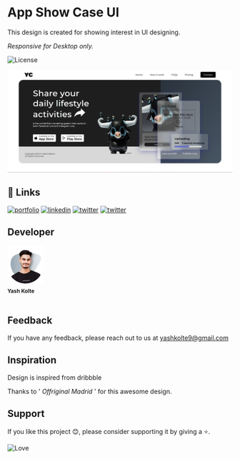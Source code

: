 # App Show Case UI

This design is created for showing interest in UI designing.

<i>Responsive for Desktop only.</i>

![License](https://img.shields.io/github/license/yashkolte/UIDesign.svg)

<img src="./assets/readme/readme.png" />

## 🔗 Links
[![portfolio](https://img.shields.io/badge/my_github-000?style=for-the-badge&logo=ko-fi&logoColor=white)](https://github.com/yashkolte)
[![linkedin](https://img.shields.io/badge/linkedin-0A66C2?style=for-the-badge&logo=linkedin&logoColor=white)](https://www.linkedin.com/in/yashkolte)
[![twitter](https://img.shields.io/badge/twitter-1DA1F2?style=for-the-badge&logo=twitter&logoColor=white)](https://twitter.com/yashkolte20)
[![twitter](https://img.shields.io/badge/instagram-f60866?style=for-the-badge&logo=instagram&logoColor=white)](https://twitter.com/yashkolte20)


## Developer
<div align="left">
<img src="./assets/readme/DP.png" width="80px;" alt=""/><br /><sub><b>Yash Kolte</b></sub></a><br /><br />

## Feedback

If you have any feedback, please reach out to us at yashkolte9@gmail.com

## Inspiration 

Design is inspired from dribbble

Thanks to '<i> Offriginal Madrid </i>' for this awesome design.

## Support

If you like this project 😊, please consider supporting it by giving a ⭐️.


![Love](http://ForTheBadge.com/images/badges/built-with-love.svg)
